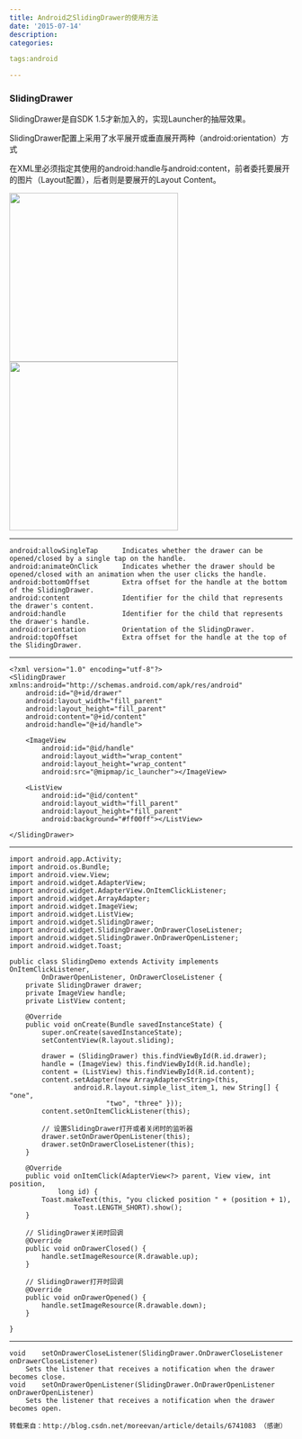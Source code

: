 ```yaml
---
title: Android之SlidingDrawer的使用方法
date: '2015-07-14'
description:
categories:

tags:android

---
```


>

### SlidingDrawer

>

SlidingDrawer是自SDK 1.5才新加入的，实现Launcher的抽屉效果。

>

SlidingDrawer配置上采用了水平展开或垂直展开两种（android:orientation）方式

>

在XML里必须指定其使用的android:handle与android:content，前者委托要展开的图片（Layout配置），后者则是要展开的Layout Content。

>

<img src="{{urls.media}}/Android之SlidingDrawer的使用方法/1.gif" alt="" width="300" hight="480" >
<img src="{{urls.media}}/Android之SlidingDrawer的使用方法/2.gif" alt="" width="300" hight="480" >

>

---

>

	android:allowSingleTap	 	Indicates whether the drawer can be opened/closed by a single tap on the handle. 
	android:animateOnClick	 	Indicates whether the drawer should be opened/closed with an animation when the user clicks the handle. 
	android:bottomOffset	 	Extra offset for the handle at the bottom of the SlidingDrawer. 
	android:content	 			Identifier for the child that represents the drawer's content. 
	android:handle	 			Identifier for the child that represents the drawer's handle. 
	android:orientation	 		Orientation of the SlidingDrawer. 
	android:topOffset	 		Extra offset for the handle at the top of the SlidingDrawer. 

>

---

>

	<?xml version="1.0" encoding="utf-8"?>
	<SlidingDrawer xmlns:android="http://schemas.android.com/apk/res/android"
		android:id="@+id/drawer"
		android:layout_width="fill_parent"
		android:layout_height="fill_parent"
		android:content="@+id/content"
		android:handle="@+id/handle">

		<ImageView
			android:id="@id/handle"
			android:layout_width="wrap_content"
			android:layout_height="wrap_content"
			android:src="@mipmap/ic_launcher"></ImageView>

		<ListView
			android:id="@id/content"
			android:layout_width="fill_parent"
			android:layout_height="fill_parent"
			android:background="#ff00ff"></ListView>

	</SlidingDrawer>  

>

---

>

	import android.app.Activity;  
	import android.os.Bundle;  
	import android.view.View;  
	import android.widget.AdapterView;  
	import android.widget.AdapterView.OnItemClickListener;  
	import android.widget.ArrayAdapter;  
	import android.widget.ImageView;  
	import android.widget.ListView;  
	import android.widget.SlidingDrawer;  
	import android.widget.SlidingDrawer.OnDrawerCloseListener;  
	import android.widget.SlidingDrawer.OnDrawerOpenListener;  
	import android.widget.Toast;  
	  
	public class SlidingDemo extends Activity implements OnItemClickListener,  
			OnDrawerOpenListener, OnDrawerCloseListener {  
		private SlidingDrawer drawer;  
		private ImageView handle;  
		private ListView content;  
	  
		@Override  
		public void onCreate(Bundle savedInstanceState) {  
			super.onCreate(savedInstanceState);  
			setContentView(R.layout.sliding);  
	  
			drawer = (SlidingDrawer) this.findViewById(R.id.drawer);  
			handle = (ImageView) this.findViewById(R.id.handle);  
			content = (ListView) this.findViewById(R.id.content);  
			content.setAdapter(new ArrayAdapter<String>(this,  
					android.R.layout.simple_list_item_1, new String[] { "one",  
							"two", "three" }));  
			content.setOnItemClickListener(this);  
	  
			// 设置SlidingDrawer打开或者关闭时的监听器  
			drawer.setOnDrawerOpenListener(this);  
			drawer.setOnDrawerCloseListener(this);  
		}  
	  
		@Override  
		public void onItemClick(AdapterView<?> parent, View view, int position,  
				long id) {  
			Toast.makeText(this, "you clicked position " + (position + 1),  
					Toast.LENGTH_SHORT).show();  
		}  
	  
		// SlidingDrawer关闭时回调  
		@Override  
		public void onDrawerClosed() {  
			handle.setImageResource(R.drawable.up);  
		}  
	  
		// SlidingDrawer打开时回调  
		@Override  
		public void onDrawerOpened() {  
			handle.setImageResource(R.drawable.down);  
		}  
	  
	}

>

---

>

	void	setOnDrawerCloseListener(SlidingDrawer.OnDrawerCloseListener onDrawerCloseListener)
		Sets the listener that receives a notification when the drawer becomes close.
	void	setOnDrawerOpenListener(SlidingDrawer.OnDrawerOpenListener onDrawerOpenListener)
		Sets the listener that receives a notification when the drawer becomes open.  

>

	转载来自：http://blog.csdn.net/moreevan/article/details/6741083 （感谢）
